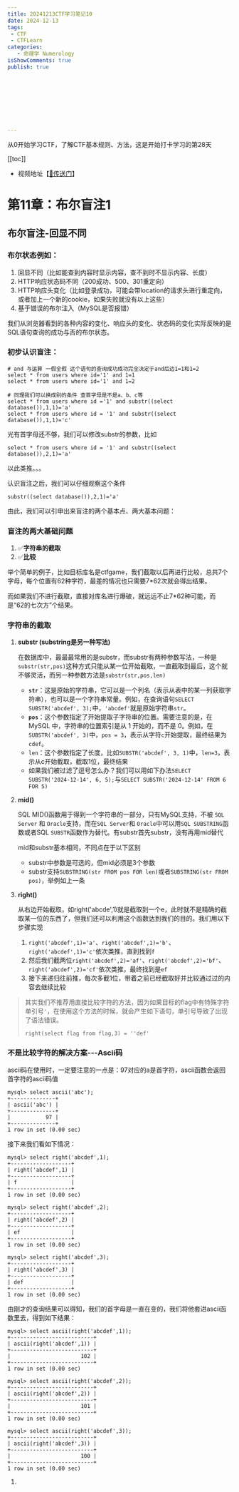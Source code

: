 ```yaml
---
title: 20241213CTF学习笔记10
date: 2024-12-13
tags:
 - CTF
 - CTFLearn
categories:
   - 命理学 Numerology
isShowComments: true
publish: true









---
```


<Boxx/>

从0开始学习CTF，了解CTF基本规则、方法，这是开始打卡学习的第28天

[[toc]]

- 视频地址【[🔗传送门](https://www.bilibili.com/video/BV1Lh411F7s8/)】

<!-- more -->

# 第11章：布尔盲注1

## 布尔盲注-回显不同

### 布尔状态例如：

1. 回显不同（比如能查到内容时显示内容，查不到时不显示内容、长度）
2. HTTP响应状态码不同（200成功、500、301重定向）
3. HTTP响应头变化（比如登录成功，可能会带location的请求头进行重定向，或者加上一个新的cookie，如果失败就没有以上这些）
4. 基于错误的布尔注入（MySQL是否报错）

我们从浏览器看到的各种内容的变化、响应头的变化、状态码的变化实际反映的是SQL语句查询的成功与否的布尔状态。



### 初步认识盲注：

```mysql
# and 与运算 一假全假 这个语句的查询成功成功完全决定于and后边1=1和1=2
select * from users where id='1' and 1=1
select * from users where id='1' and 1=2

# 同理我们可以换成别的条件 查首字母是不是a、b、c等
select * from users where id ='1' and substr((select database()),1,1)='a'
select * from users where id = '1' and substr((select database()),1,1)='c'
```

光有首字母还不够，我们可以修改substr的参数，比如

```
select * from users where id = '1' and substr((select database()),2,1)='a'
```

以此类推。。。

认识盲注之后，我们可以仔细观察这个条件

```
substr((select database()),2,1)='a'
```

由此，我们可以引申出来盲注的两个基本点、两大基本问题：



### 盲注的两大基础问题

1. ✅**字符串的截取**
2. ✅**比较**

举个简单的例子，比如目标库名是ctfgame，我们截取以后再进行比较，总共7个字母，每个位置有62种字符，最差的情况也只需要7*62次就会得出结果。

而如果我们不进行截取，直接对库名进行爆破，就远远不止7*62种可能，而是“62的七次方”个结果。



### 字符串的截取

1. **substr	(substring是另一种写法)**

   在数据库中，最最最常用的是substr，而substr有两种参数写法，一种是`substr(str,pos)`这种方式只能从某一位开始截取，一直截取到最后，这个就不够灵活，而另一种参数方法是`substr(str,pos,len)`

   - **`str`**：这是原始的字符串，它可以是一个列名（表示从表中的某一列获取字符串），也可以是一个字符串常量。例如，在查询语句`SELECT SUBSTR('abcdef', 3);`中，`'abcdef'`就是原始字符串`str`。
   - **`pos`**：这个参数指定了开始提取子字符串的位置。需要注意的是，在 MySQL 中，字符串的位置索引是从 1 开始的，而不是 0。例如，在`SUBSTR('abcdef', 3)`中，`pos = 3`，表示从字符`c`开始提取，最终结果为`cdef`。
   - `len`：这个参数指定了长度，比如`SUBSTR('abcdef', 3, 1)`中，`len=3`，表示从c开始截取，截取1位，最终结果
   - 如果我们被过滤了逗号怎么办？我们可以用如下办法`SELECT SUBSTR('2024-12-14', 6, 5);`与`SELECT SUBSTR('2024-12-14' FROM 6 FOR 5)`
   
2. **mid()**

   SQL MID()函数用于得到一个字符串的一部分，只有MySQL支持，不被 `SQL Server` 和 `Oracle`支持，而在`SQL Server`和 `Oracle`中可以用`SQL SUBSTRING`函数或者SQL `SUBSTR`函数作为替代。有substr首先substr，没有再用mid替代

   mid和substr基本相同，不同点在于以下区别

   - substr中参数是可选的，但mid必须是3个参数
   - substr支持`SUBSTRING(str FROM pos FOR len)`或者`SUBSTRING(str FROM pos)`，举例如上一条
   
3. **right()**

   从右边开始截取，如right('abcde',1)就是截取到一个e，此时就不是精确的截取某一位的东西了，但我们还可以利用这个函数达到我们的目的。我们用以下步骤实现

   1. `right('abcdef',1)='a'`、`right('abcdef',1)='b'`、`right('abcdef',1)='c'`依次类推，直到找到`f`
   2. 然后我们截两位`right('abcdef',2)='af'`、`right('abcdef',2)='bf'`、`right('abcdef',2)='cf'`依次类推，最终找到是`ef`
   3. 接下来递归往前推，每次多截1位，带着之前已经截取好并比较通过过的内容去继续比较

> 其实我们不推荐用直接比较字符的方法，因为如果目标的flag中有特殊字符单引号`'`，在使用这个方法的时候，就会产生如下语句，单引号导致了出现了语法错误。
>
> ```
> right(select flag from flag,3) = ''def'
> ```



### 不是比较字符的解决方案---Ascii码

ascii码在使用时，一定要注意的一点是：97对应的a是首字符，ascii函数会返回首字符的ascii码值

```mysql
mysql> select ascii('abc');
+--------------+
| ascii('abc') |
+--------------+
|           97 |
+--------------+
1 row in set (0.00 sec)
```

接下来我们看如下情况：

```mysql
mysql> select right('abcdef',1);
+-------------------+
| right('abcdef',1) |
+-------------------+
| f                 |
+-------------------+
1 row in set (0.00 sec)

mysql> select right('abcdef',2);
+-------------------+
| right('abcdef',2) |
+-------------------+
| ef                |
+-------------------+
1 row in set (0.00 sec)

mysql> select right('abcdef',3);
+-------------------+
| right('abcdef',3) |
+-------------------+
| def               |
+-------------------+
1 row in set (0.00 sec)
```

由刚才的查询结果可以得知，我们的首字母是一直在变的，我们将他套进ascii函数里去，得到如下结果：

```mysql
mysql> select ascii(right('abcdef',1));
+--------------------------+
| ascii(right('abcdef',1)) |
+--------------------------+
|                      102 |
+--------------------------+
1 row in set (0.00 sec)

mysql> select ascii(right('abcdef',2));
+--------------------------+
| ascii(right('abcdef',2)) |
+--------------------------+
|                      101 |
+--------------------------+
1 row in set (0.00 sec)

mysql> select ascii(right('abcdef',3));
+--------------------------+
| ascii(right('abcdef',3)) |
+--------------------------+
|                      100 |
+--------------------------+
1 row in set (0.00 sec)
```

1. 

